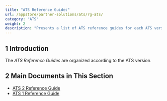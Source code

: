 ```yaml
---
title: "ATS Reference Guides"
url: /appstore/partner-solutions/ats/rg-ats/
category: "ATS"
weight: 2
description: "Presents a list of ATS reference guides for each ATS version."
---
```


## 1 Introduction

The *ATS Reference Guides* are organized according to the ATS version.

## 2 Main Documents in This Section

* [ATS 2 Reference Guide](/appstore/partner-solutions/ats/rg-two-ats/)
* [ATS 1 Reference Guide](/appstore/partner-solutions/ats/rg-one-ats/)
